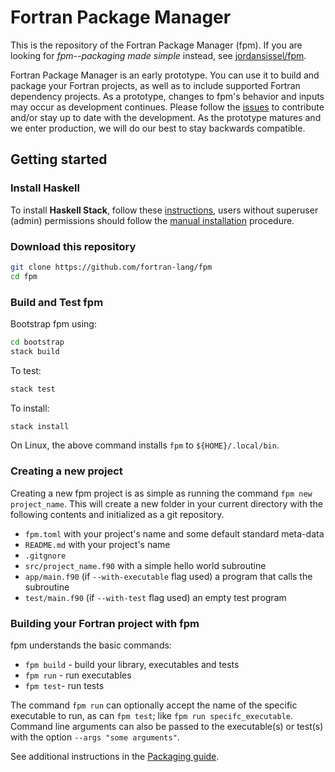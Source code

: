 # Fortran Package Manager

This is the repository of the Fortran Package Manager (fpm).
If you are looking for _fpm--packaging made simple_ instead, see
[jordansissel/fpm](https://github.com/jordansissel/fpm).

Fortran Package Manager is an early prototype.
You can use it to build and package your Fortran projects, as
well as to include supported Fortran dependency projects.
As a prototype, changes to fpm's behavior and inputs may occur as development continues.
Please follow the [issues](https://github.com/fortran-lang/fpm/issues)
to contribute and/or stay up to date with the development.
As the prototype matures and we enter production, we will do our best to stay backwards compatible.

## Getting started

### Install Haskell

To install **Haskell Stack**, follow these [instructions](https://docs.haskellstack.org/en/stable/install_and_upgrade/),
users without superuser (admin) permissions should follow the [manual installation](https://docs.haskellstack.org/en/stable/install_and_upgrade/#manual-download_2) procedure.

### Download this repository

```bash
git clone https://github.com/fortran-lang/fpm
cd fpm
```

### Build and Test fpm

Bootstrap fpm using:
```bash
cd bootstrap
stack build
```
To test:
```bash
stack test
```
To install:
```bash
stack install
```

On Linux, the above command installs `fpm` to `${HOME}/.local/bin`.

### Creating a new project

Creating a new fpm project is as simple as running the command `fpm new project_name`.
This will create a new folder in your current directory with the following contents
and initialized as a git repository.

* `fpm.toml` with your project's name and some default standard meta-data
* `README.md` with your project's name
* `.gitgnore`
* `src/project_name.f90` with a simple hello world subroutine
* `app/main.f90` (if `--with-executable` flag used) a program that calls the subroutine
* `test/main.f90` (if `--with-test` flag used) an empty test program

### Building your Fortran project with fpm

fpm understands the basic commands:

* `fpm build` - build your library, executables and tests
* `fpm run` - run executables
* `fpm test`- run tests

The command `fpm run` can optionally accept the name of the specific executable
to run, as can `fpm test`; like `fpm run specifc_executable`. Command line
arguments can also be passed to the executable(s) or test(s) with the option
`--args "some arguments"`.

See additional instructions in the [Packaging guide](PACKAGING.md).
